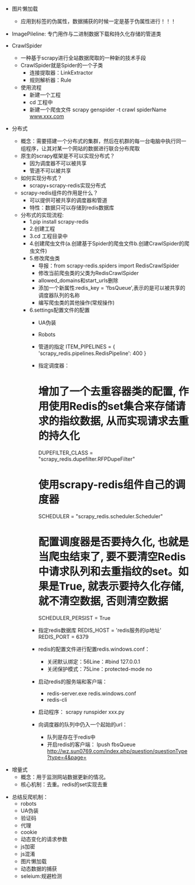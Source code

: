 + 图片懒加载
    + 应用到标签的伪属性，数据捕获的时候一定是基于伪属性进行！！！
+ ImagePileline: 专门用作与二进制数据下载和持久化存储的管道类

+ CrawlSpider
    + 一种基于scrapy进行全站数据爬取的一种新的技术手段
    + CrawlSpider就是Spider的一个子类
        + 连接提取器：LinkExtractor
        + 规则解析器：Rule
    + 使用流程
        + 新建一个工程
        + cd 工程中
        + 新建一个爬虫文件 scrapy genspider -t crawl spiderName www.xxx.com

+ 分布式
    + 概念：需要搭建一个分布式的集群，然后在机群的每一台电脑中执行同一组程序，让其对某一个网站的数据进行联合分布爬取
    + 原生的scrapy框架是不可以实现分布式？
        + 因为调度器不可以被共享
        + 管道不可以被共享
    + 如何实现分布式？
        + scrapy+scrapy-redis实现分布式
    + scrapy-redis组件的作用是什么？
        + 可以提供可被共享的调度器和管道
        + 特性：数据只可以存储到redis数据库
    + 分布式的实现流程:
        + 1.pip install scrapy-redis
        + 2.创建工程
        + 3.cd 工程目录中
        + 4.创建爬虫文件(a.创建基于Spider的爬虫文件b.创建CrawlSpider的爬虫文件)
        + 5.修改爬虫类
            + 导报：from scrapy-redis.spiders import RedisCrawlSpider
            + 修改当前爬虫类的父类为RedisCrawlSpider
            + allowed_domains和start_urls删除
            + 添加一个新属性:redis_key = 'fbsQueue',表示的是可以被共享的调度器队列的名称
            + 编写爬虫类的其他操作(常规操作)
        + 6.settings配置文件的配置
            - UA伪装
            - Robots
            - 管道的指定
                    ITEM_PIPELINES = {
                        'scrapy_redis.pipelines.RedisPipeline': 400
                    }
            - 指定调度器：
                 # 增加了一个去重容器类的配置, 作用使用Redis的set集合来存储请求的指纹数据, 从而实现请求去重的持久化
                DUPEFILTER_CLASS = "scrapy_redis.dupefilter.RFPDupeFilter"
                # 使用scrapy-redis组件自己的调度器
                SCHEDULER = "scrapy_redis.scheduler.Scheduler"
                # 配置调度器是否要持久化, 也就是当爬虫结束了, 要不要清空Redis中请求队列和去重指纹的set。如果是True, 就表示要持久化存储, 就不清空数据, 否则清空数据
                SCHEDULER_PERSIST = True
            - 指定redis数据库
                REDIS_HOST = 'redis服务的ip地址'
                REDIS_PORT = 6379

            - redis的配置文件进行配置redis.windows.conf：
                - 关闭默认绑定：56Line：#bind 127.0.0.1
                - 关闭保护模式：75Line：protected-mode no
            - 启动redis的服务端和客户端：
                - redis-server.exe redis.windows.conf
                - redis-cli

            - 启动程序：
                scrapy runspider xxx.py
            - 向调度器的队列中仍入一个起始的url：
                - 队列是存在于redis中
                - 开启redis的客户端： lpush fbsQueue http://wz.sun0769.com/index.php/question/questionType?type=4&page=

- 增量式
    - 概念：用于监测网站数据更新的情况。
    - 核心机制：去重。redis的set实现去重

+ 总结反爬机制：
    + robots
    + UA伪装
    + 验证码
    + 代理
    + cookie
    + 动态变化的请求参数
    + js加密
    + js混淆
    + 图片懒加载
    + 动态数据的捕获
    + seleium:规避检测
